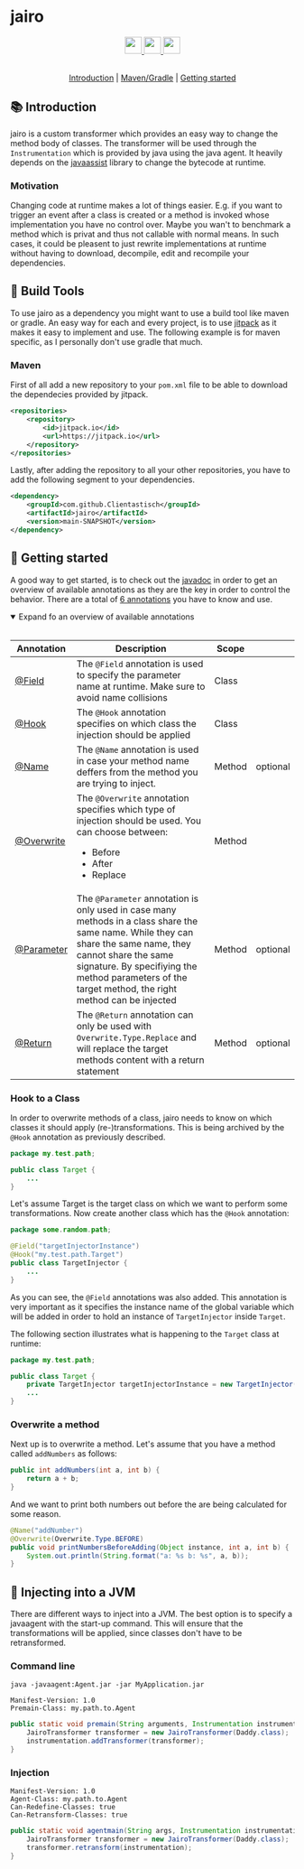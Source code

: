 # jairo

<div align="center">
  <a href="https://www.oracle.com/java/">
    <img
      src="https://img.shields.io/badge/Written%20in-java-%23EF4041?style=for-the-badge"
      height="30"
    />
  </a>
  <a href="https://jitpack.io/#Clientastisch/jairo/main-SNAPSHOT">
    <img
      src="https://img.shields.io/badge/jitpack-main-%2321f21?style=for-the-badge"
      height="30"
    />
  </a>
  <a href="https://clientastisch.github.io/jairo/docs" target="_blank">
    <img
      src="https://img.shields.io/badge/javadoc-reference-5272B4.svg?style=for-the-badge"
      height="30"
    />
  </a>
</div>

<br>

<p align="center">
  <a href="#-introduction">Introduction</a> |
  <a href="#-build-tools">Maven/Gradle</a> |
  <!-- <a href="#-troubleshooting">Troubleshooting</a> | -->
  <a href="#-getting-started">Getting started</a>
</p>

## 📚 Introduction

jairo is a custom transformer which provides an easy way to change the method body of classes. The transformer will be used through the `Instrumentation` which is provided by java using the java agent. It heavily depends on the [javaassist](https://github.com/jboss-javassist/javassist) library to change the bytecode at runtime.

### Motivation

Changing code at runtime makes a lot of things easier. E.g. if you want to trigger an event after a class is created or a method is invoked whose implementation you have no control over. Maybe you wan't to benchmark a method which is privat and thus not callable with normal means. In such cases, it could be pleasent to just rewrite implementations at runtime without having to download, decompile, edit and recompile your dependencies.


## 🔗 Build Tools

To use jairo as a dependency you might want to use a build tool like maven or gradle. An easy way for each and every project, is to use [jitpack](https://jitpack.io/#Clientastisch/jairo/main-SNAPSHOT) as it makes it easy to implement and use. The following example is for maven specific, as I personally don't use gradle that much.

### Maven

First of all add a new repository to your `pom.xml` file to be able to download the dependecies provided by jitpack.

```xml
<repositories>
    <repository>
        <id>jitpack.io</id>
        <url>https://jitpack.io</url>
    </repository>
</repositories>
```

Lastly, after adding the repository to all your other repositories, you have to add the following segment to your dependencies.

```xml
<dependency>
    <groupId>com.github.Clientastisch</groupId>
    <artifactId>jairo</artifactId>
    <version>main-SNAPSHOT</version>
</dependency>
```

## 🎈 Getting started

A good way to get started, is to check out the [javadoc](https://clientastisch.github.io/jairo/docs) in order to get an overview of available annotations as they are the key in order to control the behavior. There are a total of [6 annotations](https://clientastisch.github.io/jairo/docs/me/micartey/jairo/annotation/package-summary.html) you have to know and use.

<details open>
<summary> Expand fo an overview of available annotations </summary>
<br>

| Annotation | Description | Scope    | |
|------------|-------------|----------|-|
| [@Field](https://clientastisch.github.io/jairo/docs/me/micartey/jairo/annotation/Field.html)     | The `@Field` annotation is used to specify the parameter name at runtime. Make sure to avoid name collisions | Class |
| [@Hook](https://clientastisch.github.io/jairo/docs/me/micartey/jairo/annotation/Hook.html) | The `@Hook` annotation specifies on which class the injection should be applied | Class |
| [@Name](https://clientastisch.github.io/jairo/docs/me/micartey/jairo/annotation/Name.html) | The `@Name` annotation is used in case your method name deffers from the method you are trying to inject. | Method | optional |
| [@Overwrite](https://clientastisch.github.io/jairo/docs/me/micartey/jairo/annotation/Overwrite.html) | The `@Overwrite` annotation specifies which type of injection should be used. You can choose between: <ul><li>Before</li><li>After</li><li>Replace</li></ul> | Method |
| [@Parameter](https://clientastisch.github.io/jairo/docs/me/micartey/jairo/annotation/Parameter.html) | The `@Parameter` annotation is only used in case many methods in a class share the same name. While they can share the same name, they cannot share the same signature. By specifiying the method parameters of the target method, the right method can be injected | Method | optional |
| [@Return](https://clientastisch.github.io/jairo/docs/me/micartey/jairo/annotation/Return.html) | The `@Return` annotation can only be used with `Overwrite.Type.Replace` and will replace the target methods content with a return statement | Method | optional |

</details>

### Hook to a Class

In order to overwrite methods of a class, jairo needs to know on which classes it should apply (re-)transformations. This is being archived by the `@Hook` annotation as previously described.

```java
package my.test.path;

public class Target {
    ...
}
```

Let's assume Target is the target class on which we want to perform some transformations. Now create another class which has the `@Hook` annotation:

```java
package some.random.path;

@Field("targetInjectorInstance")
@Hook("my.test.path.Target")
public class TargetInjector {
    ...
}
```

As you can see, the `@Field` annotations was also added. This annotation is very important as it specifies the instance name of the global variable which will be added in order to hold an instance of `TargetInjector` inside `Target`.

The following section illustrates what is happening to the `Target` class at runtime:

```java
package my.test.path;

public class Target {
    private TargetInjector targetInjectorInstance = new TargetInjector()
    ...
}
```

### Overwrite a method

Next up is to overwrite a method. Let's assume that you have a method called `addNumbers` as follows:

```java
public int addNumbers(int a, int b) {
    return a + b;
}
```

And we want to print both numbers out before the are being calculated for some reason.

```java
@Name("addNumber")
@Overwrite(Overwrite.Type.BEFORE)
public void printNumbersBeforeAdding(Object instance, int a, int b) {
    System.out.println(String.format("a: %s b: %s", a, b));
}
```

## 💉 Injecting into a JVM

There are different ways to inject into a JVM. The best option is to specify a javaagent with the start-up command. This will ensure that the transformations will be applied, since classes don't have to be retransformed.

### Command line

```text
java -javaagent:Agent.jar -jar MyApplication.jar
```

```text
Manifest-Version: 1.0
Premain-Class: my.path.to.Agent
```

```java
public static void premain(String arguments, Instrumentation instrumentation) {
    JairoTransformer transformer = new JairoTransformer(Daddy.class);
    instrumentation.addTransformer(transformer);
}
```

### Injection

```text
Manifest-Version: 1.0
Agent-Class: my.path.to.Agent
Can-Redefine-Classes: true
Can-Retransform-Classes: true
```

```java
public static void agentmain(String args, Instrumentation instrumentation) {
    JairoTransformer transformer = new JairoTransformer(Daddy.class);
    transformer.retransform(instrumentation);
}
```